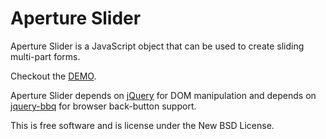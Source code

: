 # Aperture Slider

Aperture Slider is a JavaScript object that can be used to create sliding multi-part forms.

Checkout the [DEMO](http://rodmcnew.com/aperture-slider/demo.html).

Aperture Slider depends on [jQuery](https://github.com/jquery/jquery) for DOM manipulation and depends on [jquery-bbq](https://github.com/cowboy/jquery-bbq) for browser back-button support.

This is free software and is license under the New BSD License.
